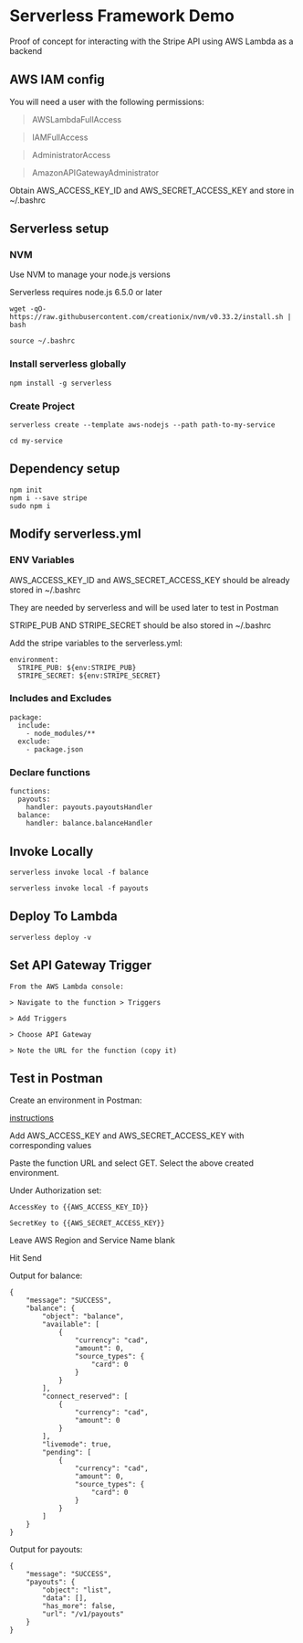 # Serverless Framework Demo

Proof of concept for interacting with the Stripe API using AWS Lambda as a backend

## AWS IAM config

You will need a user with the following permissions:

> AWSLambdaFullAccess

> IAMFullAccess

> AdministratorAccess

> AmazonAPIGatewayAdministrator

Obtain AWS_ACCESS_KEY_ID and AWS_SECRET_ACCESS_KEY and store in ~/.bashrc

## Serverless setup

### NVM

Use NVM to manage your node.js versions

Serverless requires node.js 6.5.0 or later

    wget -qO- https://raw.githubusercontent.com/creationix/nvm/v0.33.2/install.sh | bash

    source ~/.bashrc

### Install serverless globally

    npm install -g serverless

### Create Project

    serverless create --template aws-nodejs --path path-to-my-service

    cd my-service

## Dependency setup

<!-- language: lang-none -->
    npm init
    npm i --save stripe
    sudo npm i

## Modify serverless.yml

### ENV Variables

AWS_ACCESS_KEY_ID and AWS_SECRET_ACCESS_KEY should be already stored in ~/.bashrc

They are needed by serverless and will be used later to test in Postman

STRIPE_PUB AND STRIPE_SECRET should be also stored in ~/.bashrc

Add the stripe variables to the serverless.yml:

<!-- language: lang-none -->

    environment:
      STRIPE_PUB: ${env:STRIPE_PUB}
      STRIPE_SECRET: ${env:STRIPE_SECRET}

### Includes and Excludes

<!-- language: lang-none -->
    package:
      include:
        - node_modules/**
      exclude:
        - package.json

### Declare functions

<!-- language: lang-none -->

    functions:
      payouts:
        handler: payouts.payoutsHandler
      balance:
        handler: balance.balanceHandler

## Invoke Locally

    serverless invoke local -f balance

    serverless invoke local -f payouts

## Deploy To Lambda

    serverless deploy -v

## Set API Gateway Trigger

    From the AWS Lambda console:

    > Navigate to the function > Triggers

    > Add Triggers

    > Choose API Gateway

    > Note the URL for the function (copy it)

## Test in Postman

Create an environment in Postman:

[instructions](https://www.getpostman.com/docs/postman/environments_and_globals/manage_environments)

Add AWS_ACCESS_KEY and AWS_SECRET_ACCESS_KEY with corresponding values

Paste the function URL and select GET. Select the above created environment.

Under Authorization set:

    AccessKey to {{AWS_ACCESS_KEY_ID}}

    SecretKey to {{AWS_SECRET_ACCESS_KEY}}

Leave AWS Region and Service Name blank

Hit Send

Output for balance:
<!-- language: lang-none -->

    {
        "message": "SUCCESS",
        "balance": {
            "object": "balance",
            "available": [
                {
                    "currency": "cad",
                    "amount": 0,
                    "source_types": {
                        "card": 0
                    }
                }
            ],
            "connect_reserved": [
                {
                    "currency": "cad",
                    "amount": 0
                }
            ],
            "livemode": true,
            "pending": [
                {
                    "currency": "cad",
                    "amount": 0,
                    "source_types": {
                        "card": 0
                    }
                }
            ]
        }
    }

Output for payouts:
<!-- language: lang-none -->

    {
        "message": "SUCCESS",
        "payouts": {
            "object": "list",
            "data": [],
            "has_more": false,
            "url": "/v1/payouts"
        }
    }
